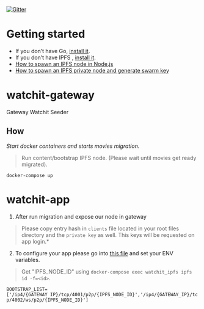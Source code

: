 [![Gitter](https://badges.gitter.im/watchit-app/community.svg)](https://gitter.im/watchit-app/community?utm_source=badge&utm_medium=badge&utm_campaign=pr-badge)

# Getting started
* If you don’t have Go, [install it](https://golang.org/doc/install).
* If you don’t have IPFS , [install it](https://github.com/ipfs/go-ipfs#install).
* [How to spawn an IPFS node in Node.js](https://mrh.io/2018-01-24-pushing-limits-ipfs-orbitdb/) 
* [How to spawn an IPFS private node and generate swarm key](https://mrh.io/ipfs-private-networks/) 



# watchit-gateway
Gateway Watchit Seeder

## How

*Start docker containers and starts movies migration.*
> Run content/bootstrap IPFS node. 
> (Please wait until movies get ready migrated).

`docker-compose up`

# watchit-app

1) After run migration and expose our node in gateway

> Please copy entry hash in `clients` file located in your root files directory and the `private key` as well. This keys will be requested on app login.*

2) To configure your app please go into [this file](https://github.com/ZorrillosDev/watchit-desktop/blob/master/public/lib/settings/ipfs.js) and set your ENV variables.

> Get "IPFS_NODE_ID" using `docker-compose exec watchit_ipfs ipfs id -f=<id>`.

`BOOTSTRAP_LIST=['/ip4/{GATEWAY_IP}/tcp/4001/p2p/{IPFS_NODE_ID}','/ip4/{GATEWAY_IP}/tcp/4002/ws/p2p/{IPFS_NODE_ID}']` 




